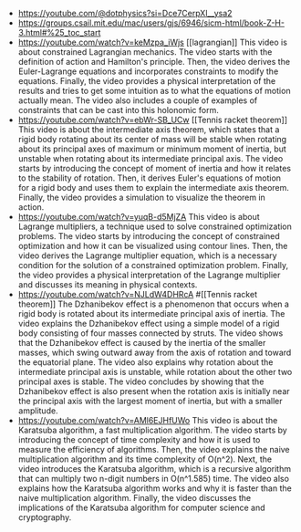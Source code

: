 - https://youtube.com/@dotphysics?si=Dce7CerpXl__ysa2
- https://groups.csail.mit.edu/mac/users/gjs/6946/sicm-html/book-Z-H-3.html#%25_toc_start
- https://youtube.com/watch?v=keMzpa_iWjs [[lagrangian]] 
  This video is about constrained Lagrangian mechanics. The video starts with the definition of action and Hamilton's principle. Then, the video derives the Euler-Lagrange equations and incorporates constraints to modify the equations. Finally, the video provides a physical interpretation of the results and tries to get some intuition as to what the equations of motion actually mean. The video also includes a couple of examples of constraints that can be cast into this holonomic form.
- https://youtube.com/watch?v=ebWr-SB_UCw [[Tennis racket theorem]] 
  This video is about the intermediate axis theorem, which states that a rigid body rotating about its center of mass will be stable when rotating about its principal axes of maximum or minimum moment of inertia, but unstable when rotating about its intermediate principal axis. The video starts by introducing the concept of moment of inertia and how it relates to the stability of rotation. Then, it derives Euler's equations of motion for a rigid body and uses them to explain the intermediate axis theorem. Finally, the video provides a simulation to visualize the theorem in action.
- https://youtube.com/watch?v=yuqB-d5MjZA
  This video is about Lagrange multipliers, a technique used to solve constrained optimization problems. The video starts by introducing the concept of constrained optimization and how it can be visualized using contour lines. Then, the video derives the Lagrange multiplier equation, which is a necessary condition for the solution of a constrained optimization problem. Finally, the video provides a physical interpretation of the Lagrange multiplier and discusses its meaning in physical contexts.
- https://youtube.com/watch?v=NJLdW4DHRcA #[[Tennis racket theorem]] 
  The Dzhanibekov effect is a phenomenon that occurs when a rigid body is rotated about its intermediate principal axis of inertia. The video explains the Dzhanibekov effect using a simple model of a rigid body consisting of four masses connected by struts. The video shows that the Dzhanibekov effect is caused by the inertia of the smaller masses, which swing outward away from the axis of rotation and toward the equatorial plane. The video also explains why rotation about the intermediate principal axis is unstable, while rotation about the other two principal axes is stable. The video concludes by showing that the Dzhanibekov effect is also present when the rotation axis is initially near the principal axis with the largest moment of inertia, but with a smaller amplitude.
- https://youtube.com/watch?v=AMl6EJHfUWo
  This video is about the Karatsuba algorithm, a fast multiplication algorithm. The video starts by introducing the concept of time complexity and how it is used to measure the efficiency of algorithms. Then, the video explains the naive multiplication algorithm and its time complexity of O(n^2). Next, the video introduces the Karatsuba algorithm, which is a recursive algorithm that can multiply two n-digit numbers in O(n^1.585) time. The video also explains how the Karatsuba algorithm works and why it is faster than the naive multiplication algorithm. Finally, the video discusses the implications of the Karatsuba algorithm for computer science and cryptography.